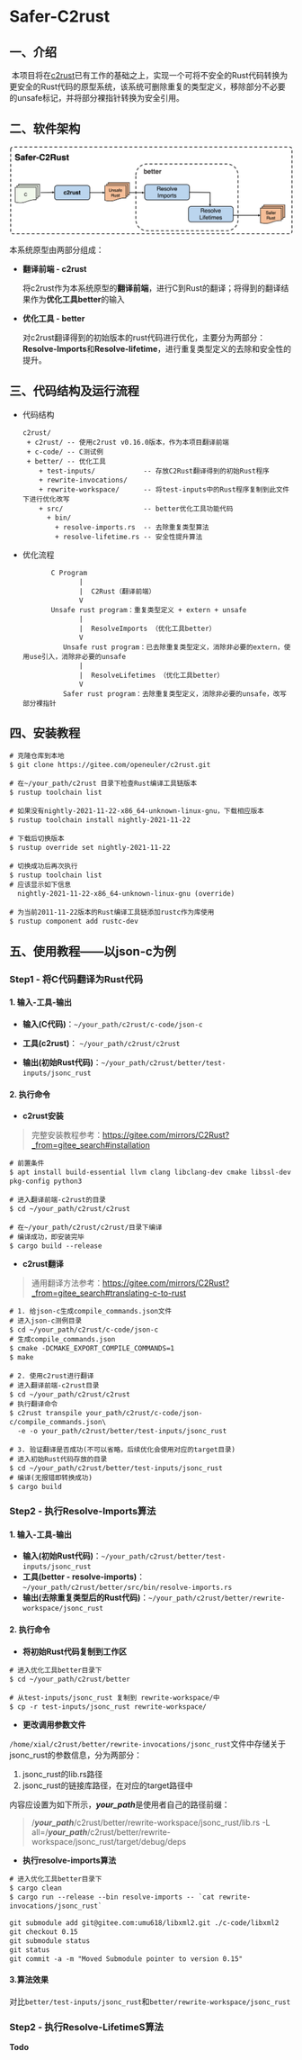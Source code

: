 # Safer-C2rust

## 一、介绍

​        本项目将在[c2rust](https://github.com/immunant/c2rust)已有工作的基础之上，实现一个可将不安全的Rust代码转换为更安全的Rust代码的原型系统，该系统可删除重复的类型定义，移除部分不必要的unsafe标记，并将部分裸指针转换为安全引用。

## 二、软件架构

<img src="./pictures/Safer_C2Rust架构图.png" alt="Safer_C2Rust架构图" />

本系统原型由两部分组成：

+ **翻译前端 - c2rust**

  将c2rust作为本系统原型的**翻译前端**，进行C到Rust的翻译；将得到的翻译结果作为**优化工具better**的输入

+ **优化工具 - better**

  对c2rust翻译得到的初始版本的rust代码进行优化，主要分为两部分：**Resolve-Imports**和**Resolve-lifetime**，进行重复类型定义的去除和安全性的提升。

## 三、代码结构及运行流程

+ 代码结构

  ```
  c2rust/
   + c2rust/ -- 使用c2rust v0.16.0版本，作为本项目翻译前端
   + c-code/ -- C测试例
   + better/ -- 优化工具
      + test-inputs/            -- 存放C2Rust翻译得到的初始Rust程序
      + rewrite-invocations/
      + rewrite-workspace/      -- 将test-inputs中的Rust程序复制到此文件下进行优化改写
      + src/                    -- better优化工具功能代码
        + bin/
          + resolve-imports.rs  -- 去除重复类型算法
          + resolve-lifetime.rs -- 安全性提升算法
  ```

+ 优化流程

  ```
  		 C Program 
     			|
     			|  C2Rust（翻译前端）
     			V
  		 Unsafe rust program：重复类型定义 + extern + unsafe 
     			|
     			|  ResolveImports （优化工具better）
     			V
  			Unsafe rust program：已去除重复类型定义，消除非必要的extern，使用use引入，消除非必要的unsafe
     			|
     			|  ResolveLifetimes （优化工具better）
     			V
  			Safer rust program：去除重复类型定义，消除非必要的unsafe，改写部分裸指针
  ```



## 四、安装教程

```shell
# 克隆仓库到本地
$ git clone https://gitee.com/openeuler/c2rust.git

# 在~/your_path/c2rust 目录下检查Rust编译工具链版本
$ rustup toolchain list

# 如果没有nightly-2021-11-22-x86_64-unknown-linux-gnu，下载相应版本
$ rustup toolchain install nightly-2021-11-22

# 下载后切换版本
$ rustup override set nightly-2021-11-22

# 切换成功后再次执行
$ rustup toolchain list
# 应该显示如下信息
  nightly-2021-11-22-x86_64-unknown-linux-gnu (override)

# 为当前2011-11-22版本的Rust编译工具链添加rustc作为库使用
$ rustup component add rustc-dev

```

## 五、使用教程——以json-c为例

### Step1 - 将C代码翻译为Rust代码

#### 1. 输入-工具-输出

+ **输入(C代码)**：`~/your_path/c2rust/c-code/json-c`

+ **工具(c2rust)**： `~/your_path/c2rust/c2rust` 

+ **输出(初始Rust代码)**：`~/your_path/c2rust/better/test-inputs/jsonc_rust`

#### 2. 执行命令

+ **c2rust安装**

> 完整安装教程参考：https://gitee.com/mirrors/C2Rust?_from=gitee_search#installation

```shell
# 前置条件
$ apt install build-essential llvm clang libclang-dev cmake libssl-dev pkg-config python3

# 进入翻译前端-c2rust的目录
$ cd ~/your_path/c2rust/c2rust

# 在~/your_path/c2rust/c2rust/目录下编译
# 编译成功，即安装完毕
$ cargo build --release
```

+ **c2rust翻译**

> 通用翻译方法参考：https://gitee.com/mirrors/C2Rust?_from=gitee_search#translating-c-to-rust

```shell
# 1. 给json-c生成compile_commands.json文件
# 进入json-c测例目录
$ cd ~/your_path/c2rust/c-code/json-c
# 生成compile_commands.json
$ cmake -DCMAKE_EXPORT_COMPILE_COMMANDS=1
$ make

# 2. 使用c2rust进行翻译
# 进入翻译前端-c2rust目录
$ cd ~/your_path/c2rust/c2rust
# 执行翻译命令
$ c2rust transpile your_path/c2rust/c-code/json-c/compile_commands.json\
  -e -o your_path/c2rust/better/test-inputs/jsonc_rust
  
# 3. 验证翻译是否成功(不可以省略，后续优化会使用对应的target目录)
# 进入初始Rust代码存放的目录
$ cd ~/your_path/c2rust/better/test-inputs/jsonc_rust
# 编译(无报错即转换成功)
$ cargo build
```

### Step2 - 执行Resolve-Imports算法

#### 1. 输入-工具-输出

+ **输入(初始Rust代码)**：`~/your_path/c2rust/better/test-inputs/jsonc_rust`
+ **工具(better - resolve-imports)**：`~/your_path/c2rust/better/src/bin/resolve-imports.rs`
+ **输出(去除重复类型后的Rust代码)**：`~/your_path/c2rust/better/rewrite-workspace/jsonc_rust`

#### 2. 执行命令

+ **将初始Rust代码复制到工作区**

```shell
# 进入优化工具better目录下
$ cd ~/your_path/c2rust/better

# 从test-inputs/jsonc_rust 复制到 rewrite-workspace/中
$ cp -r test-inputs/jsonc_rust rewrite-workspace/
```

+ **更改调用参数文件**

`/home/xial/c2rust/better/rewrite-invocations/jsonc_rust`文件中存储关于jsonc_rust的参数信息，分为两部分：

1. jsonc_rust的lib.rs路径
2. jsonc_rust的链接库路径，在对应的target路径中

内容应设置为如下所示，***your_path***是使用者自己的路径前缀：

> /***your_path***/c2rust/better/rewrite-workspace/jsonc_rust/lib.rs
> -L all=/***your_path***/c2rust/better/rewrite-workspace/jsonc_rust/target/debug/deps

+ **执行resolve-imports算法**

```shell
# 进入优化工具better目录下
$ cargo clean
$ cargo run --release --bin resolve-imports -- `cat rewrite-invocations/jsonc_rust`
```

```
git submodule add git@gitee.com:umu618/libxml2.git ./c-code/libxml2
git checkout 0.15
git submodule status
git status
git commit -a -m "Moved Submodule pointer to version 0.15"
```
#### 3.算法效果

对比`better/test-inputs/jsonc_rust`和`better/rewrite-workspace/jsonc_rust`

### Step2 - 执行Resolve-LifetimeS算法

**Todo**
